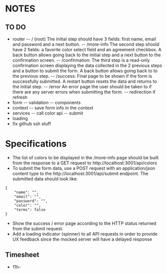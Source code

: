 # NOTES

## TO DO

- router
  -- / (root) The initial step should have 3 fields: first name, email and password and a next button.
  -- /more-info The second step should have 2 fields: a favorite color select field and an agreement checkbox. A back button allows going back to the initial step and a next button to the confirmation screen.
  -- /confirmation: The third step is a read-only confirmation screen displaying the data collected in the 2 previous steps and a button to submit the form. A back button allows going back to to the previous step.
  -- /success: Final page to be shown if the form is successfully submitted. A restart button resets the data and returns to the initial step.
  -- /error An error page the user should be taken to if there are any server errors when submitting the form.
  -- redirection if refresh
- form
  -- validation
  -- components
- context
  -- save form info in the context
- services
  -- call color api
  -- submit
- loading
- fix github ssh stuff

# Specifications

- The list of colors to be displayed in the /more-info page should be built from the response to a GET request to http://localhost:3001/api/colors
- To submit the form data, use a POST request with an application/json content type to the http://localhost:3001/api/submit endpoint. The submitted data should look like:

```
{
    "name": "",
    "email": "",
    "password": "",
    "color": "",
    "terms": false
}
```

- Show the success / error page according to the HTTP status returned from the submit request.
- Add a loading indicator (spinner) to all API requests in order to provide UX feedback since the mocked server will have a delayed response

## Timesheet

- 11h-
